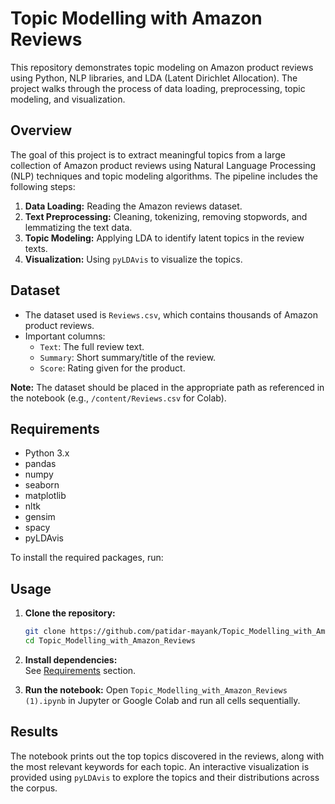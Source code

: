 # Topic Modelling with Amazon Reviews

This repository demonstrates topic modeling on Amazon product reviews using Python, NLP libraries, and LDA (Latent Dirichlet Allocation). The project walks through the process of data loading, preprocessing, topic modeling, and visualization.

## Overview

The goal of this project is to extract meaningful topics from a large collection of Amazon product reviews using Natural Language Processing (NLP) techniques and topic modeling algorithms. The pipeline includes the following steps:

1. **Data Loading:** Reading the Amazon reviews dataset.
2. **Text Preprocessing:** Cleaning, tokenizing, removing stopwords, and lemmatizing the text data.
3. **Topic Modeling:** Applying LDA to identify latent topics in the review texts.
4. **Visualization:** Using `pyLDAvis` to visualize the topics.

## Dataset

- The dataset used is `Reviews.csv`, which contains thousands of Amazon product reviews.
- Important columns:
  - `Text`: The full review text.
  - `Summary`: Short summary/title of the review.
  - `Score`: Rating given for the product.

**Note:** The dataset should be placed in the appropriate path as referenced in the notebook (e.g., `/content/Reviews.csv` for Colab).

## Requirements

- Python 3.x
- pandas
- numpy
- seaborn
- matplotlib
- nltk
- gensim
- spacy
- pyLDAvis

To install the required packages, run:

## Usage

1. **Clone the repository:**
    ```bash
    git clone https://github.com/patidar-mayank/Topic_Modelling_with_Amazon_Reviews.git
    cd Topic_Modelling_with_Amazon_Reviews
    ```

2. **Install dependencies:**  
   See [Requirements](#requirements) section.

3. **Run the notebook:**
   Open `Topic_Modelling_with_Amazon_Reviews (1).ipynb` in Jupyter or Google Colab and run all cells sequentially.

## Results

The notebook prints out the top topics discovered in the reviews, along with the most relevant keywords for each topic. An interactive visualization is provided using `pyLDAvis` to explore the topics and their distributions across the corpus.
